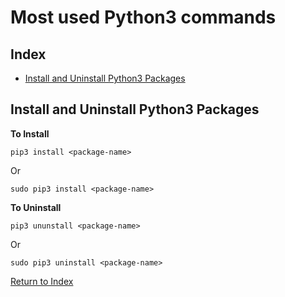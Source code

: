 # Most used Python3 commands



## Index
- [Install and Uninstall Python3 Packages](#install-and-uninstall-python3-packages) <br>



## Install and Uninstall Python3 Packages
**To Install**
```
pip3 install <package-name>
```
Or
```
sudo pip3 install <package-name>
```
**To Uninstall**
```
pip3 ununstall <package-name>
```
Or
```
sudo pip3 uninstall <package-name>
```
[Return to Index](#index) <br>









